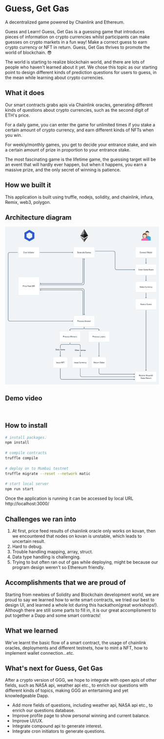 # Guess, Get Gas
A decentralized game powered by Chainlink and Ethereum.

Guess and Learn!
Guess, Get Gas is a guessing game that introduces pieces of information on crypto currencies whilst participants can make guesses on crypto markets in a fun way! Make a correct guess to earn crypto currency or NFT in return. Guess, Get Gas thrives to promote the world of blockchain. :sunglasses:

The world is starting to realize blockchain world, and there are lots of people who haven't learned about it yet. We chose this topic as our starting point to design different kinds of prediction questions for users to guess, in the mean while learning about crypto currencies. 

## What it does

Our smart contracts grabs apis via Chainlink oracles, generating different kinds of questions about crypto currencies, such as the second digit of ETH's price.

For a daily game, you can enter the game for unlimited times if you stake a certain amount of crypto currency, and earn different kinds of NFTs when you win.

For weekly/monthly games, you get to decide your entrance stake, and win a certain amount of prize in proportion to your entrance stake.

The most fascinating game is the lifetime game, the guessing target will be an event that will hardly ever happen, but when it happens, you earn a massive prize, and the only secret of winning is patience.

## How we built it
This application is built using truffle, nodejs, solidity, and chainlink, infura, Remix, web3, polygon.

## Architecture diagram

<img src="src/ggg-flowchart-2.png">

## Demo video

<p align="center">
   <a target="_blank" href="">
    <img src=""/>
   </a>
</p>

## How to install

```sh
# install packages. 
npm install

# compile contracts
truffle compile

# deploy on to Mumbai testnet
truffle migrate --reset --network matic

# start local server
npm run start
```

Once the application is running it can be accessed by local URL http://localhost:3000/


## Challenges we ran into

1. At first, price feed results of chainlink oracle only works on kovan, then we encountered that nodes on kovan is unstable, which leads to uncertain result.
2. Hard to debug.
3. Trouble handling mapping, array, struct.
4. Data type handling is challenging.
5. Trying to but often ran out of gas while deploying, might be because our program design weren't so Ethereum friendly.


## Accomplishments that we are proud of

Starting from newbies of Solidity and Blockchain development world, we are proud to say we learned how to write smart contracts, we tried our best to design UI, and learned a whole lot during this hackathon(great workshops!). Although there are still some parts to fill in, it is our great accomplisment to put together a Dapp and some smart contracts!

## What we learned

We've learnt the basic flow of a smart contract, the usage of chainlink oracles, deployments and different testnets, how to mint a NFT, how to implement wallet connection...etc.

## What's next for Guess, Get Gas

After a crypto version of GGG, we hope to integrate with open apis of other fields, such as NASA api, weather api etc., to enrich our questions with different kinds of topics, making GGG an entertaining and yet knowledgeable Dapp.

* Add more fields of questions, including weather api, NASA api etc., to enrich our questions database.
* Improve profile page to show personal winning and current balance.
* Improve UI/UX.
* Integrate compound api to generate interest.
* Integrate cron initiators to generate questions.
